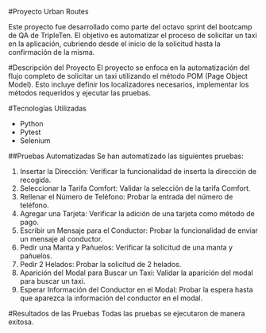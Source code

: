 #Proyecto Urban Routes

Este proyecto fue desarrollado como parte del octavo sprint del bootcamp de QA de TripleTen. El objetivo es automatizar el proceso de solicitar un taxi en la aplicación, cubriendo desde el inicio de la solicitud hasta la confirmación de la misma.

#Descripción del Proyecto
El proyecto se enfoca en la automatización del flujo completo de solicitar un taxi utilizando el método POM (Page Object Model). Esto incluye definir los localizadores necesarios, implementar los métodos requeridos y ejecutar las pruebas. 

#Tecnologías Utilizadas
  * Python
  * Pytest
  * Selenium


##Pruebas Automatizadas
Se han automatizado las siguientes pruebas:
  1. Insertar la Dirección: Verificar la funcionalidad de inserta la dirección de recogida.
  2. Seleccionar la Tarifa Comfort: Validar la selección de la tarifa Comfort.
  3. Rellenar el Número de Teléfono: Probar la entrada del número de teléfono.
  4. Agregar una Tarjeta: Verificar la adición de una tarjeta como método de pago.
  5. Escribir un Mensaje para el Conductor: Probar la funcionalidad de enviar un mensaje al conductor.
  6. Pedir una Manta y Pañuelos: Verificar la solicitud de una manta y pañuelos.
  7. Pedir 2 Helados: Probar la solicitud de 2 helados.
  8. Aparición del Modal para Buscar un Taxi: Validar la aparición del modal para buscar un taxi.
  9. Esperar Información del Conductor en el Modal: Probar la espera hasta que aparezca la información del conductor en el modal.

#Resultados de las Pruebas
Todas las pruebas se ejecutaron de manera exitosa.
